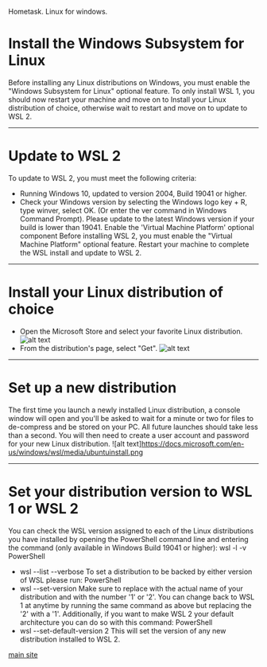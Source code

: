 Hometask. Linux for windows.
# Install the Windows Subsystem for Linux

Before installing any Linux distributions on Windows, you must enable the "Windows Subsystem for Linux" optional feature.
To only install WSL 1, you should now restart your machine and move on to Install your Linux distribution of choice, otherwise wait to restart and move on to update to WSL 2.

---
# Update to WSL 2
To update to WSL 2, you must meet the following criteria:
  * Running Windows 10, updated to version 2004, Build 19041 or higher.
  * Check your Windows version by selecting the Windows logo key + R, type winver, select OK. (Or enter the ver command in Windows Command Prompt). Please update to the latest Windows version if your build is lower than 19041.
Enable the 'Virtual Machine Platform' optional component
Before installing WSL 2, you must enable the "Virtual Machine Platform" optional feature.
Restart your machine to complete the WSL install and update to WSL 2.

---
# Install your Linux distribution of choice
  * Open the Microsoft Store and select your favorite Linux distribution.
![alt text](https://docs.microsoft.com/en-us/windows/wsl/media/store.png)
  * From the distribution's page, select "Get".
![alt text](https://docs.microsoft.com/en-us/windows/wsl/media/ubuntustore.png)

---
# Set up a new distribution
The first time you launch a newly installed Linux distribution, a console window will open and you'll be asked to wait for a minute or two for files to de-compress and be stored on your PC. All future launches should take less than a second. You will then need to create a user account and password for your new Linux distribution.
![alt text]https://docs.microsoft.com/en-us/windows/wsl/media/ubuntuinstall.png

---
# Set your distribution version to WSL 1 or WSL 2
You can check the WSL version assigned to each of the Linux distributions you have installed by opening the PowerShell command line and entering the command (only available in Windows Build 19041 or higher): wsl -l -v
PowerShell
  * wsl --list --verbose
To set a distribution to be backed by either version of WSL please run:
PowerShell
  * wsl --set-version <distribution name> <versionNumber>
Make sure to replace <distribution name> with the actual name of your distribution and <versionNumber> with the number '1' or '2'. You can change back to WSL 1 at anytime by running the same command as above but replacing the '2' with a '1'.
Additionally, if you want to make WSL 2 your default architecture you can do so with this command:
PowerShell
  * wsl --set-default-version 2
This will set the version of any new distribution installed to WSL 2.

[main site](https://docs.microsoft.com/en-us/windows/wsl/install-win10)
